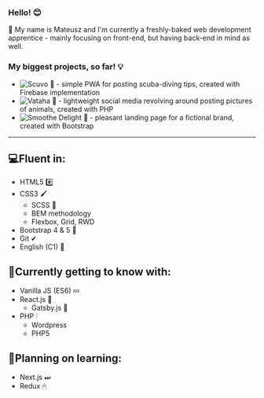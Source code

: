 ### Hello! 😊

🔴 My name is Mateusz and I'm currently a freshly-baked web development apprentice - mainly focusing on front-end, but having back-end in mind as well.


### My biggest projects, so far! 💡
- ![Scuvo 🌊](https://github.com/FoxSaysDerp/scuvo-app) - simple PWA for posting scuba-diving tips, created with Firebase implementation
- ![Vataha 🐾](https://github.com/FoxSaysDerp/vataha) - lightweight social media revolving around posting pictures of animals, created with PHP
- ![Smoothe Delight 🍨](https://github.com/FoxSaysDerp/smoothie-delight) - pleasant landing page for a fictional brand, created with Bootstrap

-----

## 💻Fluent in:
- HTML5 #️⃣
- CSS3 🖌
    - SCSS 🎨
    - BEM methodology
    - Flexbox, Grid, RWD
- Bootstrap 4 & 5 🎀
- Git ✔
- English (C1) 💬

## 🌱Currently getting to know with:
- Vanilla JS (ES6) 💤
- React.js 💎
    - Gatsby.js 🤵
- PHP 🕯
    - Wordpress
    - PHP5 

## 🔭Planning on learning:
- Next.js ⏭
- Redux 🖱
